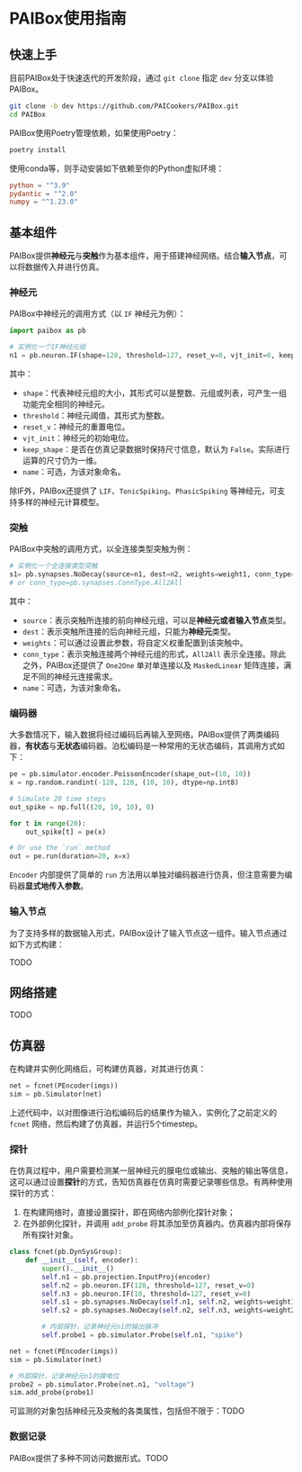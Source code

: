# PAIBox使用指南

## 快速上手

目前PAIBox处于快速迭代的开发阶段，通过 `git clone` 指定 `dev` 分支以体验PAIBox。

```bash
git clone -b dev https://github.com/PAICookers/PAIBox.git
cd PAIBox
```

PAIBox使用Poetry管理依赖，如果使用Poetry：

```bash
poetry install
```

使用conda等，则手动安装如下依赖至你的Python虚拟环境：

```toml
python = "^3.9"
pydantic = "^2.0"
numpy = "^1.23.0"
```

## 基本组件

PAIBox提供**神经元**与**突触**作为基本组件，用于搭建神经网络。结合**输入节点**，可以将数据传入并进行仿真。

### 神经元

PAIBox中神经元的调用方式（以 `IF` 神经元为例）：

```python
import paibox as pb

# 实例化一个IF神经元组
n1 = pb.neuron.IF(shape=128, threshold=127, reset_v=0, vjt_init=0, keep_shape=False, name='n1')
```

其中：

- `shape`：代表神经元组的大小，其形式可以是整数、元组或列表，可产生一组功能完全相同的神经元。
- `threshold`：神经元阈值，其形式为整数。
- `reset_v`：神经元的重置电位。
- `vjt_init`：神经元的初始电位。
- `keep_shape`：是否在仿真记录数据时保持尺寸信息，默认为 `False`。实际进行运算的尺寸仍为一维。
- `name`：可选，为该对象命名。

除IF外，PAIBox还提供了 `LIF`、`TonicSpiking`、`PhasicSpiking` 等神经元，可支持多样的神经元计算模型。

### 突触

PAIBox中突触的调用方式，以全连接类型突触为例：

```python
# 实例化一个全连接类型突触
s1= pb.synapses.NoDecay(source=n1, dest=n2, weights=weight1, conn_type=pb.ConnType.All2All, name='s1')
# or conn_type=pb.synapses.ConnType.All2All
```

其中：

- `source`：表示突触所连接的前向神经元组，可以是**神经元或者输入节点**类型。
- `dest`：表示突触所连接的后向神经元组，只能为**神经元**类型。
- `weights`：可以通过设置此参数，将自定义权重配置到该突触中。
- `conn_type`：表示突触连接两个神经元组的形式，`All2All` 表示全连接。除此之外，PAIBox还提供了 `One2One` 单对单连接以及 `MaskedLinear` 矩阵连接，满足不同的神经元连接需求。
- `name`：可选，为该对象命名。

### 编码器

大多数情况下，输入数据将经过编码后再输入至网络。PAIBox提供了两类编码器，**有状态**与**无状态**编码器。泊松编码是一种常用的无状态编码，其调用方式如下：

```python
pe = pb.simulator.encoder.PoissonEncoder(shape_out=(10, 10))
x = np.random.randint(-128, 128, (10, 10), dtype=np.int8)

# Simulate 20 time steps
out_spike = np.full((20, 10, 10), 0)

for t in range(20):
    out_spike[t] = pe(x)

# Or use the `run` method
out = pe.run(duration=20, x=x)
```

`Encoder` 内部提供了简单的 `run` 方法用以单独对编码器进行仿真，但注意需要为编码器**显式地传入参数**。

### 输入节点

为了支持多样的数据输入形式，PAIBox设计了输入节点这一组件。输入节点通过如下方式构建：

TODO
<!-- ```python
# 实例化一个输入节点
I1 = pb.projection.InputProj(input=Encoder, shape_out=(784,))
```

可以通过定义 `__call__` 方法来实现想要的函数式输出。

- 如果想要其根据时间变化而一直产生，可以在输入参数中**显式地接收timestep参数**（必须在第一参数位置）。由此，`Encoder` 会产生一个与timestep相关的输出。
- 若输出与timestep无关，则无需接收该参数。由此，输出与timestep无关。

上述 `Encoder` 示例可以实现对输入的NMIST图片进行泊松编码，并将其flatten后输出。

输入节点使用时与神经元类似，需要例化突触将其与其他神经元连接起来，构成网络。主要参数有两个：

- `input`：该参数指定了传入输入节点的数据，它可以是标量整型，numpy数组，返回值为numpy数组的可调用对象（例如函数），或为 `Encoder` 编码器类型。
- `shape_out`：输出尺寸。 -->

## 网络搭建

TODO

<!-- 在PAIBox中，神经网络搭建可以通过继承 `DynSysGroup`（或 `Network` ）来实现。以一个简单的全连接网络为例：

```python
# 定义一个两层全连接网络
class fcnet(pb.DynSysGroup):
    def __init__(self, encoder):
        super().__init__()
        self.n1 = pb.projection.InputProj(encoder)
        self.n2 = pb.neuron.IF(128, threshold=127, reset_v=0)
        self.n3 = pb.neuron.IF(10, threshold=127, reset_v=0)
        self.s1 = pb.synapses.NoDecay(self.n1, self.n2, weights=weight1, conn_type=pb.ConnType.All2All)
        self.s2 = pb.synapses.NoDecay(self.n2, self.n3, weights=weight2, conn_type=pb.ConnType.All2All)
```

根据网络需求实例化输入节点和神经元节点，然后实例化突触将其连接起来。`Sequential` 用以构建**线性网络**：

```python
n1 = pb.neuron.TonicSpiking(10, fire_step=3)
n2 = pb.neuron.TonicSpiking(10, fire_step=5)
s1 = pb.synapses.NoDecay(n1, n2, 1, conn_type=pb.ConnType.All2All)
sequential = pb.network.Sequential(n1, s1, n2)
``` -->

## 仿真器

在构建并实例化网络后，可构建仿真器，对其进行仿真：

```python
net = fcnet(PEncoder(imgs))
sim = pb.Simulator(net)
```

上述代码中，以对图像进行泊松编码后的结果作为输入，实例化了之前定义的 `fcnet` 网络，然后构建了仿真器，并运行5个timestep。

### 探针

在仿真过程中，用户需要检测某一层神经元的膜电位或输出、突触的输出等信息，这可以通过设置**探针**的方式，告知仿真器在仿真时需要记录哪些信息。有两种使用探针的方式：

1. 在构建网络时，直接设置探针，即在网络内部例化探针对象；
2. 在外部例化探针，并调用 `add_probe` 将其添加至仿真器内。仿真器内部将保存所有探针对象。

```python
class fcnet(pb.DynSysGroup):
    def __init__(self, encoder):
        super().__init__()
        self.n1 = pb.projection.InputProj(encoder)
        self.n2 = pb.neuron.IF(128, threshold=127, reset_v=0)
        self.n3 = pb.neuron.IF(10, threshold=127, reset_v=0)
        self.s1 = pb.synapses.NoDecay(self.n1, self.n2, weights=weight1, conn_type=pb.ConnType.All2All)
        self.s2 = pb.synapses.NoDecay(self.n2, self.n3, weights=weight2, conn_type=pb.ConnType.All2All)

        # 内部探针，记录神经元n1的输出脉冲
        self.probe1 = pb.simulator.Probe(self.n1, "spike")

net = fcnet(PEncoder(imgs))
sim = pb.Simulator(net)

# 外部探针，记录神经元n1的膜电位
probe2 = pb.simulator.Probe(net.n1, "voltage")
sim.add_probe(probe1)
```

可监测的对象包括神经元及突触的各类属性，包括但不限于：TODO

### 数据记录

PAIBox提供了多种不同访问数据形式。TODO

<!-- ```python
# 监测仿真过程中的状态变化
probe1 = pb.simulator.Probe(fc_net1.n1, "output")
sim.add_probe(probe1)
sim.run(10)
```

在上述代码中，首先设置了探针 `probe1`，它指向 `fc_net1` 网络的 `n1` 节点，并记录它的输出（脉冲）。监测 `voltage`，可以记录神经元膜电位信息。 -->

